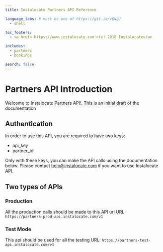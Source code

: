 ```yaml
---
title: Instalocate Partners API Reference

language_tabs: # must be one of https://git.io/vQNgJ
  - shell

toc_footers:
  - <a href='https://www.instalocate.com'>(c) 2018 Instalocate</a>

includes:
  - partners
  - bookings

search: false
---
```


# Partners API Introduction

Welcome to Instalocate Partners API!. This is an initial draft of the documentation


## Authentication

In order to use this API, you are required to have two keys: 

* api_key
* partner_id

Only with these keys, you can make the API calls using the documentation below. Please contact help@instalocate.com if you want to use Instalocate API.

## Two types of APIs

### Production 
All the production calls should be made to this API url
URL: ```https://partners-prod-api.instalocate.com/v1```

### Test Mode 
This api should be used for all the testing
URL: ```https://partners-test-api.instalocate.com/v1```